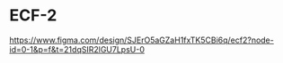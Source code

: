 # ECF-2

https://www.figma.com/design/SJErO5aGZaH1fxTK5CBi6q/ecf2?node-id=0-1&p=f&t=21dqSIR2lGU7LpsU-0